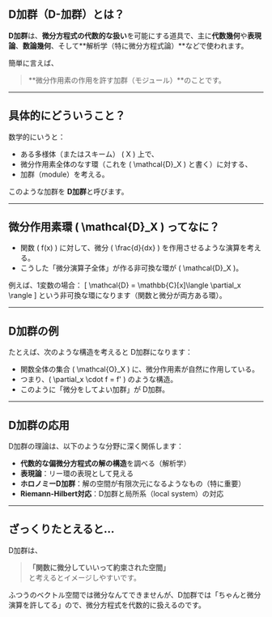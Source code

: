 ##  D加群（D-加群）とは？

**D加群**は、**微分方程式の代数的な扱い**を可能にする道具で、主に**代数幾何**や**表現論**、**数論幾何**、そして**解析学（特に微分方程式論）**などで使われます。

簡単に言えば、

> **微分作用素の作用を許す加群（モジュール）**のことです。

---

##  具体的にどういうこと？

数学的にいうと：

- ある多様体（またはスキーム） \( X \) 上で、
- 微分作用素全体のなす環（これを \( \mathcal{D}_X \) と書く）に対する、
- 加群（module）を考える。

このような加群を **D加群**と呼びます。

---

##  微分作用素環 \( \mathcal{D}_X \) ってなに？

- 関数 \( f(x) \) に対して、微分 \( \frac{d}{dx} \) を作用させるような演算を考える。
- こうした「微分演算子全体」が作る非可換な環が \( \mathcal{D}_X \)。

例えば、1変数の場合：
\[
\mathcal{D} = \mathbb{C}[x]\langle \partial_x \rangle
\]
という非可換な環になります（関数と微分が両方ある環）。

---

##  D加群の例

たとえば、次のような構造を考えると D加群になります：

- 関数全体の集合 \( \mathcal{O}_X \) に、微分作用素が自然に作用している。
- つまり、\( \partial_x \cdot f = f' \) のような構造。
- このように「微分をしてよい加群」が D加群。

---

##  D加群の応用

D加群の理論は、以下のような分野に深く関係します：

- **代数的な偏微分方程式の解の構造**を調べる（解析学）
- **表現論**：リー環の表現として見える
- **ホロノミーD加群**：解の空間が有限次元になるようなもの（特に重要）
- **Riemann-Hilbert対応**：D加群と局所系（local system）の対応

---

##  ざっくりたとえると…

D加群は、  
> **「関数に微分していいって約束された空間」**  
と考えるとイメージしやすいです。

ふつうのベクトル空間では微分なんてできませんが、D加群では「ちゃんと微分演算を許してる」ので、微分方程式を代数的に扱えるのです。

